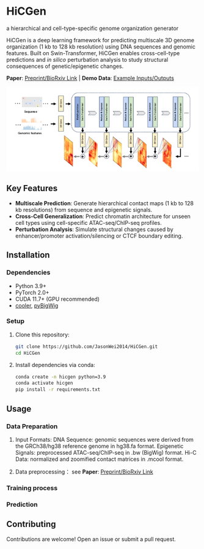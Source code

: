 # HiCGen
a hierarchical and cell-type-specific genome organization generator 

HiCGen is a deep learning framework for predicting multiscale 3D genome organization (1 kb to 128 kb resolution) using DNA sequences and genomic features. Built on Swin-Transformer, HiCGen enables cross-cell-type predictions and *in silico* perturbation analysis to study structural consequences of genetic/epigenetic changes. 

**Paper**: [Preprint/BioRxiv Link]() | **Demo Data**: [Example Inputs/Outputs](examples/)

![HiCGen Overview](docs/overview.png)

## Key Features
- **Multiscale Prediction**: Generate hierarchical contact maps (1 kb to 128 kb resolutions) from sequence and epigenetic signals.
- **Cross-Cell Generalization**: Predict chromatin architecture for unseen cell types using cell-specific ATAC-seq/ChIP-seq profiles.
- **Perturbation Analysis**: Simulate structural changes caused by enhancer/promoter activation/silencing or CTCF boundary editing.

## Installation

### Dependencies
- Python 3.9+
- PyTorch 2.0+
- CUDA 11.7+ (GPU recommended)
- [cooler](https://github.com/open2c/cooler), [pyBigWig](https://github.com/deeptools/pyBigWig)

### Setup
1. Clone this repository:
   ```bash
   git clone https://github.com/JasonWei2014/HiCGen.git
   cd HiCGen
2. Install dependencies via conda:
   ```bash
   conda create -n hicgen python=3.9
   conda activate hicgen
   pip install -r requirements.txt
   
## Usage

### Data Preparation
1. Input Formats:
DNA Sequence: genomic sequences were derived from the GRCh38/hg38 reference genome in hg38.fa format.
Epigenetic Signals: preprocessed ATAC-seq/ChIP-seq in .bw (BigWig) format.
Hi-C Data: normalized and zoomified contact matrices in .mcool format.

2. Data preprocessing：
see **Paper**: [Preprint/BioRxiv Link]()

### Training process

### Prediction


## Contributing 
Contributions are welcome! Open an issue or submit a pull request.
